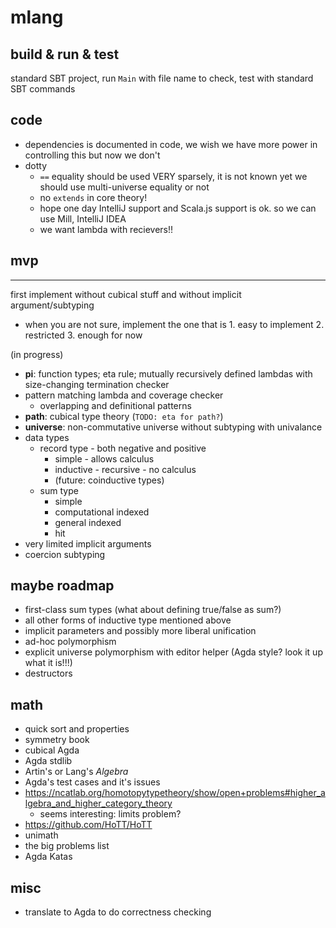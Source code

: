 
# mlang

## build & run & test

standard SBT project, run `Main` with file name to check, test with standard SBT commands

## code

* dependencies is documented in code, we wish we have more power in controlling this but now we don't
* dotty
    * `==` equality should be used VERY sparsely, it is not known yet we should use multi-universe equality or not
    * no `extends` in core theory!
    * hope one day IntelliJ support and Scala.js support is ok. so we can use Mill, IntelliJ IDEA
    * we want lambda with recievers!!

## mvp

---

first implement without cubical stuff and without implicit argument/subtyping

* when you are not sure, implement the one that is 1. easy to implement 2. restricted 3. enough for now

(in progress)

* **pi**: function types; eta rule; mutually recursively defined lambdas with size-changing termination checker
* pattern matching lambda and coverage checker
    * overlapping and definitional patterns
* **path**: cubical type theory (`TODO: eta for path?`)
* **universe**: non-commutative universe without subtyping with univalance
* data types
    * record type - both negative and positive
        * simple - allows calculus
        * inductive - recursive - no calculus
        * (future: coinductive types)
    * sum type
        * simple
        * computational indexed
        * general indexed
        * hit
* very limited implicit arguments
* coercion subtyping

## maybe roadmap

* first-class sum types (what about defining true/false as sum?)
* all other forms of inductive type mentioned above
* implicit parameters and possibly more liberal unification
* ad-hoc polymorphism
* explicit universe polymorphism with editor helper (Agda style? look it up what it is!!!)
* destructors


## math

* quick sort and properties
* symmetry book
* cubical Agda
* Agda stdlib
* Artin's or Lang's *Algebra*
* Agda's test cases and it's issues
* https://ncatlab.org/homotopytypetheory/show/open+problems#higher_algebra_and_higher_category_theory
    * seems interesting: limits problem?
* https://github.com/HoTT/HoTT
* unimath
* the big problems list
* Agda Katas


## misc

* translate to Agda to do correctness checking